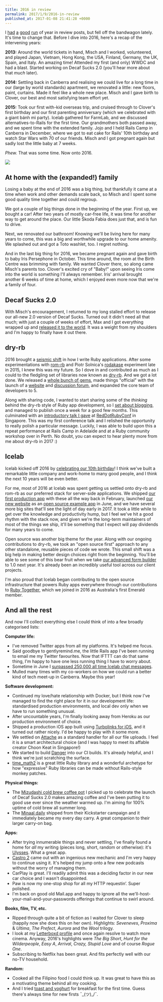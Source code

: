 ```yaml
---
title: 2016 in review
permalink: 2017/1/9/2016-in-review
published_at: 2017-01-08 21:41:28 +0000
---
```


I [had](http://openmonkey.com/blog/2010/01/07/2009-in-a-few-lists) [a](http://openmonkey.com/blog/2011/01/05/2010-in-review) [good](http://openmonkey.com/blog/2013/01/13/2011-in-review) [run](http://openmonkey.com/blog/2013/01/01/2012-in-review) of year in review posts, but fell off the bandwagon lately. It's time to change that. Before I dive into 2016, here's a recap of the intervening years:

**2013:** Around the world tickets in hand, Misch and I worked, volunteered, and played Japan, Vietnam, Hong Kong, the USA, Finland, Germany, the UK, Spain, and Italy. An amazing time! Attended my first (and only) WWDC and had a blast. Started working on Decaf Sucks 2.0 (you'll hear more about that _much_ later).

**2014:** Settling back in Canberra and realising we could live for a long time in our (large by world standards) apartment, we renovated a little: new floors, paint, curtains. Made it feel like a whole new place. Misch and I gave birth to Clover, our best and most satisfying team effort yet.

**2015:** Took our first with-kid overseas trip, and cruised through to Clover's first birthday and our first parenting anniversary (which we celebrated with a giant bánh mì party). Icelab gathered for FarmLab, and we discussed alternatives-to-Rails for the first time. Our grandmothers both passed away, and we spent time with the extended family. Jojo and I held Rails Camp in Canberra in December, where we got to eat cake for Rails' 10th birthday and watch Star Wars with 70 of our friends. Misch and I got pregnant again but sadly lost the little baby at 7 weeks.

_Phew._ That was some time. Now onto 2016.

 ![](squarespace/images/ss/95c63aea6f41.jpg)
## At home with the (expanded!) family

Losing a baby at the end of 2016 was a big thing, but thankfully it came at a time when work and other demands scale back, so Misch and I spent some good quality time together and could regroup.

We got a couple of big things done in the beginning of the year. First up, we bought a car! After two years of mostly car-free life, it was time for another way to get around the place. Our little Škoda Fabia does just that, and is fun to drive.

Next, we renovated our bathroom! Knowing we'll be living here for many years to come, this was a big and worthwhile upgrade to our home amenity. We splashed out and got a Toto washlet, too. I regret nothing.

And in the last big thing for 2016, we became pregnant again and gave birth to baby Iris Persephone in October. This time around, the room at the Birth Centre was brimming with family. We wanted Clover there, so along came Misch's parents too. Clover's excited cry of "Baby!" upon seeing Iris come into the world is something I'll always remember. Iris' arrival brought another 6 weeks of time at home, which I enjoyed even more now that we're a family of four.

## Decaf Sucks 2.0

With Misch's encouragement, I returned to my long stalled effort to release our all-new 2.0 version of Decaf Sucks. Turned out it didn't need all that much; with just a couple of weeks of effort, Max and I got everything wrapped up and [released it to the world](https://www.icelab.com.au/notes/announcing-decaf-sucks-20). It was a weight from my shoulders and I'm happy to finally have it out there.

## dry-rb

2016 brought a [seismic shift](https://www.icelab.com.au/notes/my-past-and-future-ruby/) in how I write Ruby applications. After some experimentations with [rom-rb](http://rom-rb.org) and Piotr Solnica's [rodakase](https://speakerdeck.com/timriley/functional-ruby-rodakase-and-another-world-of-ruby-web-applications) experiment late in 2015, I knew this was my future. So I dove in and contributed as much as I could to the fledgling set of libraries now known as [dry-rb](http://dry-rb.org/). And we got a lot done. We released a [whole bunch of gems](http://github.com/dry-rb), made things "official" with the launch of a [website](http://dry-rb.org/) and [discussion forum](http://discuss.dry-rb.org/), and expanded the core team of developers to 5.

Along with sharing code, I wanted to start sharing some of the _thinking_ behind the dry-rb style of Ruby app development, so I [set about blogging](https://www.icelab.com.au/notes/category/ruby), and managed to publish once a week for a good few months. This culminated with an [introductory talk I gave](https://www.icelab.com.au/notes/next-generation-ruby-web-apps-with-dry-rb-rom-rb-and-roda-reddotrubyconf-2016) at [RedDotRubyConf](https://rdrc2016.herokuapp.com) in Singapore. This was my first conference talk and I relished the opportunity to really polish a particular message. Luckily, I was able to build upon this a repeat performance at Rails Camp in Adelaide and at a Ruby community workshop over in Perth. No doubt, you can expect to hear plenty more from me about dry-rb in 2017 :)

## Icelab

Icelab kicked off 2016 by [celebrating our 10th birthday](https://twitter.com/icelab/status/697179907097436164)! I think we've built a remarkable little company and work-home to many good people, and I think the next 10 years will be even better.

For me, most of 2016 at Icelab was spent getting us settled onto dry-rb and rom-rb as our preferred stack for server-side applications. We shipped [our first production app](https://www.australianliterarystudies.com.au) with these all the way back in February, launched [our new website](https://www.icelab.com.au) as an [open source example app](https://github.com/icelab/berg) in June, and we have several more big sites that'll see the light of day early in 2017. It took a little while to get over the knowledge and productivity hump, but I feel we've hit a good rhythm with the stack now, and given we're the long-term maintainers of most of the things we ship, it'll be something that I expect will pay dividends for many years to come.

Open source was another big theme for the year. Along with our ongoing contributions to dry-rb, we took an "open source first" approach to any other standalone, reusable pieces of code we wrote. This small shift was a big help in making better design choices right from the beginning. You'll be able to see some of this bear fruit when we take [our advanced form builder](https://github.com/icelab/formalist) to 1.0 next year. It's already been an incredibly useful tool across our client projects.

I'm also proud that Icelab began contributing to the open source infrastructure that powers Ruby apps everywhere through our contributions to [Ruby Together](https://rubytogether.org), which we joined in 2016 as Australia's first Emerald member.

## And all the rest

And now I'll collect everything else I could think of into a few broadly categorised lists:

**Computer life:**

- I've removed Twitter apps from all my platforms. It's helped me focus.
- Said goodbye to gentlyremind.me, the little Rails app I've been running to email me my Twitter favourites. Now that IFTTT can do that same thing, I'm happy to have one less running thing I have to worry about.
- Sometime in June I [surpassed 250,000 all time Icelab chat messages](https://twitter.com/timriley/status/741958757647716353).
- Mulled many times with my co-workers on how we could run a better kind of tech meet-up in Canberra. Maybe this year!

**Software development:**

- Continued my love/hate relationship with Docker, but I think now I've managed to find the right place for it in our development life: standardised production environments, and local dev only when we have to run something unusual.
- After uncountable years, I'm finally looking away from Heroku as our production environment of choice.
- Shipped a production iOS app built using [Turbolinks for iOS](https://github.com/turbolinks/turbolinks-ios), and it turned out rather nicely. I'd be happy to play with it some more.
- We settled on [Attache](https://github.com/choonkeat/attache) as a standard handler for all our file uploads. I feel it is a smart architectural choice (and I was happy to meet its affable creator Choon Keat in Singapore!)
- We started to build [Danger](http://danger.systems) into our CI builds. It's already helpful, and I think we're just scratching the surface.
- [time\_math2](https://github.com/zverok/time_math2) is a great little Ruby library and a wonderful archetype for how "expressive" Ruby libraries can be made without Rails-style monkey patches.

**Physical things:**

- The [Mizudashi cold brew coffee pot](http://www.hario.jp/seihin/productdetail.php?product=MCPN-14CBR) I picked up to celebrate the launch of Decaf Sucks 2.0 makes amazing coffee and I've been putting it to good use ever since the weather warmed up. I'm aiming for 100% uptime of cold brew all summer long.
- The [Minaal daily](https://www.minaal.com/collections/your-future-gear/products/daily-bag) shipped from their Kickstarter campaign and it immediately became my every day carry. A great companion to their larger carry-on bag.

**Apps:**

- After trying innumerable things and never settling, I've finally found a home for _all_ my writing (pieces long, short, random or otherwise): it's [Ulysses](https://www.ulyssesapp.com). What a great app.
- [Castro 2](http://supertop.co/castro/) came out with an ingenious new mechanic and I'm very happy to continue using it. It's helped my jump onto a few new podcasts without the worry of managing them.
- CarPlay is great. I'll readily admit this was a deciding factor in our new car choice and I wasn't disappointed.
- Paw is now my one-stop shop for all my HTTP requestin’. Super polished.
- I'm back on good old Mail.app and happy to ignore all the we'll-host-your-mail-and-your-passwords offerings that continue to swirl around.

**Books, film, TV, etc.**

- Ripped through quite a bit of fiction as I waited for Clover to sleep (happily now she does this on her own). Highlights: _Seveneves_, _Proxima_ & _Ultima_, _The Prefect_, _Aurora_ and the _Wool_ trilogy.
- I look at my [Letterboxd profile](http://letterboxd.com/timriley/) and once again resolve to watch more cinema. Anyway, 2016's highlights were _The Big Short_, _Hunt for the Wilderpeople_, _Easy A_, _Arrival_, _Crazy, Stupid Love_ and of course _Rogue One_.
- Subscribing to Netflix has been great. And fits perfectly well with our no-TV household.

**Random:**

- Cooked all the Filipino food I could think up. It was great to have this as a motivating theme behind all my cooking.
- And I tried [toast and yoghurt](https://twitter.com/timriley/status/688506154335338496) for breakfast for the first time. Guess there's always time for new firsts ¯\_(ツ)\_/¯.
